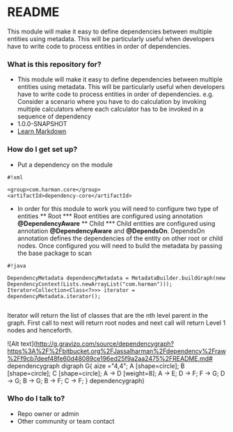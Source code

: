 # README #

This module will make it easy to define dependencies between multiple entities using metadata. This will be particularly useful when developers have to write code to process entities in order of dependencies. 

### What is this repository for? ###

* This module will make it easy to define dependencies between multiple entities using metadata. This will be particularly useful when developers have to write code to process entities in order of dependencies. 
  e.g. Consider a scenario where you have to do calculation by invoking multiple calculators where each calculator has to be invoked in a sequence of dependency
* 1.0.0-SNAPSHOT
* [Learn Markdown](https://bitbucket.org/tutorials/markdowndemo)

### How do I get set up? ###

* Put a dependency on the module

```
#!xml

<group>com.harman.core</group>
<artifactId>dependency-core</artifactId>
```
* In order for this module to work you will need to configure two type of entities
** Root
*** Root entities are configured using annotation **@DependencyAware**
** Child
*** Child entities are configured using annotation **@DependencyAware** and **@DependsOn**. DependsOn annotation defines the dependencies of the entity on other root or child nodes.
Once configured you will need to build the metadata by passing the base package to scan

```
#!java

DependencyMetadata dependencyMetadata = MetadataBuilder.buildGraph(new DependencyContext(Lists.newArrayList("com.harman")));
Iterator<Collection<Class<?>>> iterator = dependencyMetadata.iterator();
       
```

Iterator will return the list of classes that are the nth level parent in the graph. First call to next will return root nodes and next call will return Level 1 nodes and henceforth.



![Alt text](http://g.gravizo.com/source/dependencygraph?https%3A%2F%2Fbitbucket.org%2FJassalharman%2Fdependency%2Fraw%2Ff9cb7deef48fe60d48089ce196ed25f9a2aa2475%2FREADME.md#
dependencygraph
  digraph G{
    aize ="4,4";
    A [shape=circle];
    B [shape=circle];
    C [shape=circle];
    A -> D [weight=8];
    A -> E;
    D -> F;
    F -> G;
    D -> G;
    B -> G;
    B -> F;
    C -> F;
  }
dependencygraph)


### Who do I talk to? ###

* Repo owner or admin
* Other community or team contact